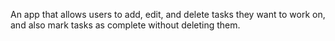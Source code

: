 An app that allows users to add, edit, and delete tasks they want to work on, and also mark tasks as complete without deleting them.
